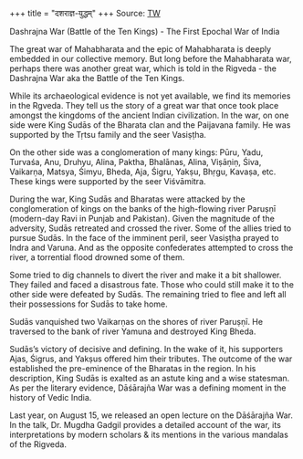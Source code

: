 +++
title = "दशराज्ञ-युद्धम्"
+++
Source: [TW](https://threadreaderapp.com/thread/1556881491417653251.html)

Dashrajna War (Battle of the Ten Kings) - The First Epochal War of India

The great war of Mahabharata and the epic of Mahabharata is deeply embedded in our collective memory. But long before the Mahabharata war, perhaps there was another great war, which is told in the Rigveda - the Dashrajna War aka the Battle of the Ten Kings.

While its archaeological evidence is not yet available, we find its memories in the Rgveda. They tell us the story of a great war that once took place amongst the kingdoms of the ancient Indian civilization. In the war, on one side were King Sudās of the Bharata clan and the Paijavana family. He was supported by the Tṛtsu family and the seer Vasiṣṭha. 

On the other side was a conglomeration of many kings: Pūru, Yadu, Turvaśa, Anu, Druhyu, Alina, Paktha, Bhalānas, Alina, Viṣāṇiṇ, Śiva, Vaikarṇa, Matsya, Śimyu, Bheda, Aja, Śigru, Yakṣu, Bhṛgu, Kavaṣa, etc. These kings were supported by the seer Viśvāmitra.

During the war, King Sudās and Bharatas were attacked by the conglomeration of kings on the banks of the high-flowing river Paruṣṇī (modern-day Ravi in Punjab and Pakistan). Given the magnitude of the adversity, Sudās retreated and crossed the river. Some of the allies tried to pursue Sudās. In the face of the imminent peril, seer Vasiṣṭha prayed to Indra and Varuna. And as the opposite confederates attempted to cross the river, a torrential flood drowned some of them. 

Some tried to dig channels to divert the river and make it a bit shallower. They failed and faced a disastrous fate. Those who could still make it to the other side were defeated by Sudās. The remaining tried to flee and left all their possessions for Sudās to take home.

Sudās vanquished two Vaikarṇas on the shores of river Paruṣṇī. He traversed to the bank of river Yamuna and destroyed King Bheda. 

Sudās’s victory of decisive and defining. In the wake of it, his supporters Ajas, Śigrus, and Yakṣus offered him their tributes. The outcome of the war established the pre-eminence of the Bharatas in the region. In his description, King Sudās is exalted as an astute king and a wise statesman. As per the literary evidence, Dāśārajña War was a defining moment in the history of Vedic India.

Last year, on August 15, we released an open lecture on the Dāśārajña War. In the talk, Dr. Mugdha Gadgil provides a detailed account of the war, its interpretations by modern scholars & its mentions in the various mandalas of the Rigveda.